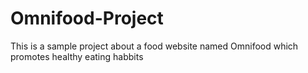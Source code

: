 # Omnifood-Project
This is a sample project about a food website named Omnifood which promotes healthy eating habbits
